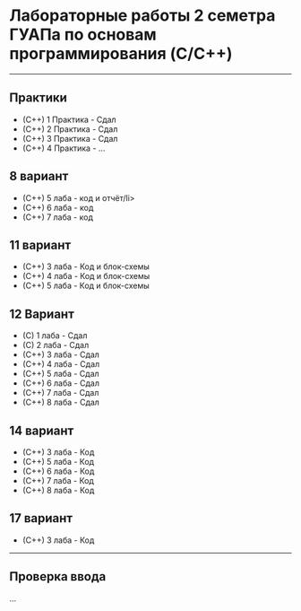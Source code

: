 # Лабораторные работы 2 семетра ГУАПа по основам программирования (C/C++)
<hr>
<h2>Практики</h2>
<ul>
  <li>(C++) 1 Практика - Сдал</li>
  <li>(C++) 2 Практика - Сдал</li>
  <li>(C++) 3 Практика - Сдал</li>
  <li>(C++) 4 Практика - ...</li>
</ul>

<h2>8 вариант</h2>
 <ul>
  <li>(C++) 5 лаба - код и отчёт/li> 
  <li>(C++) 6 лаба - код</li> 
  <li>(C++) 7 лаба - код</li> 
 </ul>

<h2>11 вариант</h2>
 <ul>
  <li>(C++) 3 лаба - Код и блок-схемы</li> 
  <li>(C++) 4 лаба - Код и блок-схемы</li> 
  <li>(C++) 5 лаба - Код и блок-схемы</li> 
 </ul>
 
<h2>12 Вариант</h2>
<ul>
  <li>(C) 1 лаба - Сдал</li>
  <li>(C) 2 лаба - Сдал</li>
  <li>(C++) 3 лаба - Сдал</li>
  <li>(C++) 4 лаба - Сдал</li>
  <li>(C++) 5 лаба - Сдал</li>
  <li>(C++) 6 лаба - Сдал</li>
  <li>(C++) 7 лаба - Сдал</li>
  <li>(C++) 8 лаба - Сдал</li>
 </ul>
 
 <h2>14 вариант</h2>
 <ul>
  <li>(C++) 3 лаба - Код</li> 
  <li>(C++) 5 лаба - Код</li> 
  <li>(C++) 6 лаба - Код</li> 
  <li>(C++) 7 лаба - Код</li> 
  <li>(C++) 8 лаба - Код</li> 
 </ul>
 
 <h2>17 вариант</h2>
 <ul>
  <li>(C++) 3 лаба - Код</li> 
 </ul>
 
<hr>
<h2>Проверка ввода</h2>
<p>...</p>
  

